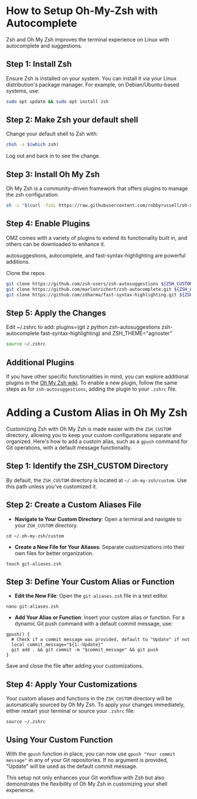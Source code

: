 # How to Setup Oh-My-Zsh with Autocomplete

Zsh and Oh My Zsh improves the terminal experience on Linux with autocomplete and suggestions.

## Step 1: Install Zsh

Ensure Zsh is installed on your system. You can install it via your Linux distribution's package manager. For example, on Debian/Ubuntu-based systems, use:

```bash
sudo apt update && sudo apt install zsh
```

## Step 2: Make Zsh your default shell

Change your default shell to Zsh with:

```bash
chsh -s $(which zsh)
```

Log out and back in to see the change.

## Step 3: Install Oh My Zsh

Oh My Zsh is a community-driven framework that offers plugins to manage the zsh configuration.

```bash
sh -c "$(curl -fsSL https://raw.githubusercontent.com/robbyrussell/oh-my-zsh/master/tools/install.sh)"
```

## Step 4: Enable Plugins

OMZ comes with a variety of plugins to extend its functionality built in, and others can be downloaded to enhance it.

autosuggestions, autocomplete, and fast-syntax-highlighting are powerful additions.

Clone the repos
```bash
git clone https://github.com/zsh-users/zsh-autosuggestions ${ZSH_CUSTOM:-~/.oh-my-zsh/custom}/plugins/zsh-autosuggestions
git clone https://github.com/marlonrichert/zsh-autocomplete.git ${ZSH_CUSTOM:-~/.oh-my-zsh/custom}/plugins/zsh-autocomplete
git clone https://github.com/zdharma/fast-syntax-highlighting.git ${ZSH_CUSTOM:-~/.oh-my-zsh/custom}/plugins/fast-syntax-highlighting
```

## Step 5: Apply the Changes

Edit ~/.zshrc to add:
plugins=(git z python zsh-autosuggestions zsh-autocomplete fast-syntax-highlighting)
and
ZSH_THEME="agnoster"

```bash
source ~/.zshrc
```

## Additional Plugins

If you have other specific functionalities in mind, you can explore additional plugins in the [Oh My Zsh wiki](https://github.com/ohmyzsh/ohmyzsh/wiki/Plugins). To enable a new plugin, follow the same steps as for `zsh-autosuggestions`, adding the plugin to your `.zshrc` file.


# Adding a Custom Alias in Oh My Zsh

Customizing Zsh with Oh My Zsh is made easier with the `ZSH_CUSTOM` directory, allowing you to keep your custom configurations separate and organized. Here's how to add a custom alias, such as a `gpush` command for Git operations, with a default message functionality.

## Step 1: Identify the ZSH_CUSTOM Directory

By default, the `ZSH_CUSTOM` directory is located at `~/.oh-my-zsh/custom`. Use this path unless you've customized it.

## Step 2: Create a Custom Aliases File

- **Navigate to Your Custom Directory**: Open a terminal and navigate to your `ZSH_CUSTOM` directory.

```
cd ~/.oh-my-zsh/custom
```

- **Create a New File for Your Aliases**: Separate customizations into their own files for better organization.

```
touch git-aliases.zsh
```

## Step 3: Define Your Custom Alias or Function

- **Edit the New File**: Open the `git-aliases.zsh` file in a text editor.

```
nano git-aliases.zsh
```

- **Add Your Alias or Function**: Insert your custom alias or function. For a dynamic Git push command with a default commit message, use:

```
gpush() {
  # Check if a commit message was provided, default to "Update" if not
  local commit_message="${1:-Update}"
  git add . && git commit -m "$commit_message" && git push
}
```

Save and close the file after adding your customizations.

## Step 4: Apply Your Customizations

Your custom aliases and functions in the `ZSH_CUSTOM` directory will be automatically sourced by Oh My Zsh. To apply your changes immediately, either restart your terminal or source your `.zshrc` file:

```
source ~/.zshrc
```

## Using Your Custom Function

With the `gpush` function in place, you can now use `gpush "Your commit message"` in any of your Git repositories. If no argument is provided, "Update" will be used as the default commit message.

This setup not only enhances your Git workflow with Zsh but also demonstrates the flexibility of Oh My Zsh in customizing your shell experience.

